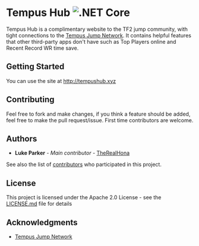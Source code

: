 # Tempus Hub ![.NET Core](https://github.com/TheRealHona/TempusHub/workflows/.NET%20Core/badge.svg)
Tempus Hub is a complimentary website to the TF2 jump community, with tight connections to the [Tempus Jump Network](https://tempus.xyz). It contains helpful features that other third-party apps don't have such as Top Players online and Recent Record WR time save.
## Getting Started
You can use the site at http://tempushub.xyz

## Contributing
Feel free to fork and make changes, if you think a feature should be added, feel free to make the pull request/issue. First time contributors are welcome.

## Authors

* **Luke Parker** - *Main contributor* - [TheRealHona](https://github.com/TheRealHona)

See also the list of [contributors](https://github.com/TheRealHona/TempusHub/contributors) who participated in this project.

## License

This project is licensed under the Apache 2.0 License - see the [LICENSE.md](LICENSE) file for details

## Acknowledgments

* [Tempus Jump Network](https://tempus.xyz)
